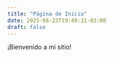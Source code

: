 ```yaml
---
title: "Página de Inicio"
date: 2025-08-23T19:49:31-03:00
draft: false
---
```


¡Bienvenido a mi sitio!
